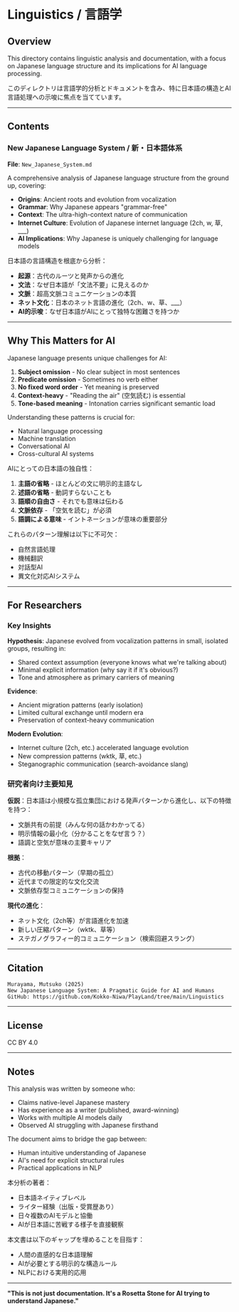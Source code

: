 # Linguistics / 言語学

## Overview

This directory contains linguistic analysis and documentation, with a focus on Japanese language structure and its implications for AI language processing.

このディレクトリは言語学的分析とドキュメントを含み、特に日本語の構造とAI言語処理への示唆に焦点を当てています。

---

## Contents

### New Japanese Language System / 新・日本語体系

**File**: `New_Japanese_System.md`

A comprehensive analysis of Japanese language structure from the ground up, covering:

- **Origins**: Ancient roots and evolution from vocalization
- **Grammar**: Why Japanese appears "grammar-free"
- **Context**: The ultra-high-context nature of communication
- **Internet Culture**: Evolution of Japanese internet language (2ch, w, 草, ___)
- **AI Implications**: Why Japanese is uniquely challenging for language models

日本語の言語構造を根底から分析：

- **起源**：古代のルーツと発声からの進化
- **文法**：なぜ日本語が「文法不要」に見えるのか
- **文脈**：超高文脈コミュニケーションの本質
- **ネット文化**：日本のネット言語の進化（2ch、w、草、___）
- **AI的示唆**：なぜ日本語がAIにとって独特な困難さを持つか

---

## Why This Matters for AI

Japanese language presents unique challenges for AI:

1. **Subject omission** - No clear subject in most sentences
2. **Predicate omission** - Sometimes no verb either
3. **No fixed word order** - Yet meaning is preserved
4. **Context-heavy** - "Reading the air" (空気読む) is essential
5. **Tone-based meaning** - Intonation carries significant semantic load

Understanding these patterns is crucial for:
- Natural language processing
- Machine translation
- Conversational AI
- Cross-cultural AI systems

AIにとっての日本語の独自性：

1. **主語の省略** - ほとんどの文に明示的主語なし
2. **述語の省略** - 動詞すらないことも
3. **語順の自由さ** - それでも意味は伝わる
4. **文脈依存** - 「空気を読む」が必須
5. **語調による意味** - イントネーションが意味の重要部分

これらのパターン理解は以下に不可欠：
- 自然言語処理
- 機械翻訳
- 対話型AI
- 異文化対応AIシステム

---

## For Researchers

### Key Insights

**Hypothesis**: Japanese evolved from vocalization patterns in small, isolated groups, resulting in:
- Shared context assumption (everyone knows what we're talking about)
- Minimal explicit information (why say it if it's obvious?)
- Tone and atmosphere as primary carriers of meaning

**Evidence**: 
- Ancient migration patterns (early isolation)
- Limited cultural exchange until modern era
- Preservation of context-heavy communication

**Modern Evolution**:
- Internet culture (2ch, etc.) accelerated language evolution
- New compression patterns (wktk, 草, etc.)
- Steganographic communication (search-avoidance slang)

### 研究者向け主要知見

**仮説**：日本語は小規模な孤立集団における発声パターンから進化し、以下の特徴を持つ：
- 文脈共有の前提（みんな何の話かわかってる）
- 明示情報の最小化（分かることをなぜ言う？）
- 語調と空気が意味の主要キャリア

**根拠**：
- 古代の移動パターン（早期の孤立）
- 近代までの限定的な文化交流
- 文脈依存型コミュニケーションの保持

**現代の進化**：
- ネット文化（2ch等）が言語進化を加速
- 新しい圧縮パターン（wktk、草等）
- ステガノグラフィー的コミュニケーション（検索回避スラング）

---

## Citation

```
Murayama, Mutsuko (2025)
New Japanese Language System: A Pragmatic Guide for AI and Humans
GitHub: https://github.com/Kokko-Niwa/PlayLand/tree/main/Linguistics
```

---

## License

CC BY 4.0

---

## Notes

This analysis was written by someone who:
- Claims native-level Japanese mastery
- Has experience as a writer (published, award-winning)
- Works with multiple AI models daily
- Observed AI struggling with Japanese firsthand

The document aims to bridge the gap between:
- Human intuitive understanding of Japanese
- AI's need for explicit structural rules
- Practical applications in NLP

本分析の著者：
- 日本語ネイティブレベル
- ライター経験（出版・受賞歴あり）
- 日々複数のAIモデルと協働
- AIが日本語に苦戦する様子を直接観察

本文書は以下のギャップを埋めることを目指す：
- 人間の直感的な日本語理解
- AIが必要とする明示的な構造ルール
- NLPにおける実用的応用

---

**"This is not just documentation. It's a Rosetta Stone for AI trying to understand Japanese."**
